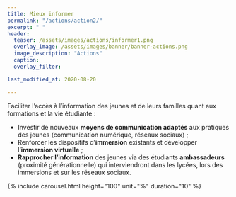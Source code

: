 ```yaml
---
title: Mieux informer
permalink: "/actions/action2/"
excerpt: " "
header:
  teaser: /assets/images/actions/informer1.png
  overlay_image: /assets/images/banner/banner-actions.png
  image_description: "Actions"
  caption: 
  overlay_filter: 

last_modified_at: 2020-08-20

---
```


Faciliter l’accès à l’information des jeunes et de leurs familles quant aux formations et la vie étudiante :
+ Investir de nouveaux **moyens de communication adaptés** aux pratiques des jeunes (communication numérique, réseaux sociaux) ;
+ Renforcer les dispositifs d’**immersion** existants et développer l’**immersion virtuelle** ;
+ **Rapprocher l’information** des jeunes via des étudiants **ambassadeurs** (proximité générationnelle) qui interviendront dans les lycées, lors des immersions et sur les réseaux sociaux.   





<!-- <figure class="third">
	 <figcaption><i>Cliquer sur une vignette pour afficher les témoignages</i></figcaption>
    <a href="/ailes/assets/images/bulles/tem1.jpg"><img src="/ailes/assets/images/bulles/tem1.jpg"></a>
    <a href="/ailes/assets/images/bulles/tem2.jpg"><img src="/ailes/assets/images/bulles/tem2.jpg"></a>
    <a href="/ailes/assets/images/bulles/tem3.jpg"><img src="/ailes/assets/images/bulles/tem3.jpg"></a>
    <a href="/ailes/assets/images/bulles/tem4.jpg"><img src="/ailes/assets/images/bulles/tem4.jpg"></a>
</figure>


OU
 -->

{% include carousel.html height="100" unit="%" duration="10" %}

